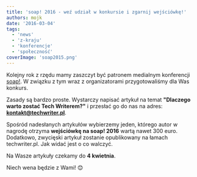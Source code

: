 ```yaml
---
title: 'soap! 2016 - weź udział w konkursie i zgarnij wejściówkę!'
authors: mojk
date: '2016-03-04'
tags:
  - 'news'
  - 'z-kraju'
  - 'konferencje'
  - 'społeczność'
coverImage: 'soap2015.png'
---
```


Kolejny rok z rzędu mamy zaszczyt być patronem medialnym konferencji
[soap!](http://soapconf.com/). W związku z tym wraz z organizatorami
przygotowaliśmy dla Was konkurs.

<!--truncate-->

Zasady są bardzo proste. Wystarczy napisać artykuł na temat **"Dlaczego warto
zostać Tech Writerem?"** i przesłać go do nas na adres:
**kontakt@techwriter.pl**.

Spośród nadesłanych artykułów wybierzemy jeden, którego autor w nagrodę otrzyma
**wejściówkę na soap! 2016** wartą nawet 300 euro. Dodatkowo, zwycięski artykuł
zostanie opublikowany na łamach techwriter.pl. Jak widać jest o co walczyć.

Na Wasze artykuły czekamy do **4 kwietnia**.

Niech wena będzie z Wami! 😊
